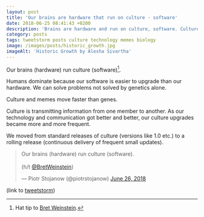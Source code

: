 ```yaml
---
layout: post
title: 'Our brains are hardware that run on culture - software'
date: 2018-06-25 08:41:43 +0200
description: 'Brains are hardware and run on culture, software. Culture transmits information and upgrades us.  With the improvement of technology, upgrades became more frequent. Culture is no longer a standard release, but a rolling release.'
category: posts
tags: tweetstorm posts culture technology memes biology
image: /images/posts/historic_growth.jpg
imageAlt: 'Historic Growth by Alesha Sivartha'
---
```


Our brains (hardware) run culture (software)[^1].

Humans dominate because our software is easier to upgrade than our hardware. We can solve problems not solved by genetics alone.

Culture and memes move faster than genes.

Culture is transmitting information from one member to another. As our technology and communication got better and better, our culture upgrades became more and more frequent.

We moved from standard releases of culture (versions like 1.0 etc.) to a rolling release (continuous delivery of frequent small updates).

<blockquote class="twitter-tweet tw-align-center" data-lang="en"><p lang="en" dir="ltr">Our brains (hardware) run culture (software).<br><br>(h/t <a href="https://twitter.com/BretWeinstein?ref_src=twsrc%5Etfw">@BretWeinstein</a>)</p>&mdash; Piotr Stojanow (@piotrstojanow) <a href="https://twitter.com/piotrstojanow/status/1011499621938618368?ref_src=twsrc%5Etfw">June 26, 2018</a></blockquote>
<script async src="https://platform.twitter.com/widgets.js" charset="utf-8"></script>

(link to [tweetstorm](https://twitter.com/piotrstojanow/status/1011499621938618368))

[^1]: Hat tip to [Bret Weinstein](https://twitter.com/BretWeinstein).
